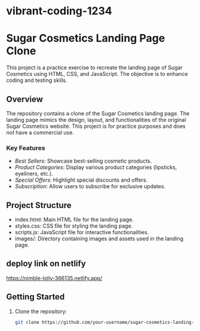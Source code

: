 # vibrant-coding-1234

# Sugar Cosmetics Landing Page Clone

This project is a practice exercise to recreate the landing page of Sugar Cosmetics using HTML, CSS, and JavaScript. The objective is to enhance coding and testing skills.

## Overview

The repository contains a clone of the Sugar Cosmetics landing page. The landing page mimics the design, layout, and functionalities of the original Sugar Cosmetics website. This project is for practice purposes and does not have a commercial use.

### Key Features

- *Best Sellers*: Showcase best-selling cosmetic products.
- *Product Categories*: Display various product categories (lipsticks, eyeliners, etc.).
- *Special Offers*: Highlight special discounts and offers.
- *Subscription*: Allow users to subscribe for exclusive updates.

## Project Structure

- index.html: Main HTML file for the landing page.
- styles.css: CSS file for styling the landing page.
- scripts.js: JavaScript file for interactive functionalities.
- images/: Directory containing images and assets used in the landing page.

## deploy link on netlify

https://nimble-lolly-366135.netlify.app/

## Getting Started

1. Clone the repository:
   ```bash
   git clone https://github.com/your-username/sugar-cosmetics-landing-page-clone.git
